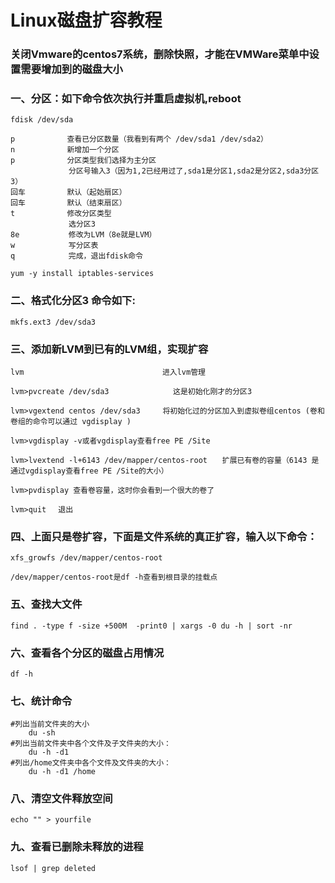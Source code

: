 # Linux磁盘扩容教程

### 关闭Vmware的centos7系统，删除快照，才能在VMWare菜单中设置需要增加到的磁盘大小

### 一、分区：如下命令依次执行并重启虚拟机,reboot
    fdisk /dev/sda

    p　　　　　　　查看已分区数量（我看到有两个 /dev/sda1 /dev/sda2） 
    n　　　　　　　新增加一个分区
    p　　　　　　　分区类型我们选择为主分区
                 分区号输入3（因为1,2已经用过了,sda1是分区1,sda2是分区2,sda3分区3）
    回车　　　　　 默认（起始扇区）
    回车　　　　　 默认（结束扇区）
    t　　　　　　　修改分区类型
                 选分区3
    8e　　　　　 　修改为LVM（8e就是LVM）
    w　　　　　  　写分区表
    q　　　　　  　完成，退出fdisk命令
	
	yum -y install iptables-services

### 二、格式化分区3 命令如下:
    
    mkfs.ext3 /dev/sda3

### 三、添加新LVM到已有的LVM组，实现扩容

    lvm　　　　　　　　　　　　           进入lvm管理

    lvm>pvcreate /dev/sda3　　           这是初始化刚才的分区3
    
    lvm>vgextend centos /dev/sda3     将初始化过的分区加入到虚拟卷组centos (卷和卷组的命令可以通过 vgdisplay )
    
    lvm>vgdisplay -v或者vgdisplay查看free PE /Site
    
    lvm>lvextend -l+6143 /dev/mapper/centos-root　　扩展已有卷的容量（6143 是通过vgdisplay查看free PE /Site的大小）
    
    lvm>pvdisplay 查看卷容量，这时你会看到一个很大的卷了
    
    lvm>quit 　退出

### 四、上面只是卷扩容，下面是文件系统的真正扩容，输入以下命令：

	xfs_growfs /dev/mapper/centos-root

    /dev/mapper/centos-root是df -h查看到根目录的挂载点
	
### 五、查找大文件

	find . -type f -size +500M  -print0 | xargs -0 du -h | sort -nr
	
### 六、查看各个分区的磁盘占用情况

	df -h
	
### 七、统计命令

	#列出当前文件夹的大小
		du -sh
	#列出当前文件夹中各个文件及子文件夹的大小：
		du -h -d1
	#列出/home文件夹中各个文件及文件夹的大小：
		du -h -d1 /home
		
### 八、清空文件释放空间

	echo "" > yourfile
	
### 九、查看已删除未释放的进程

	lsof | grep deleted

	


    

